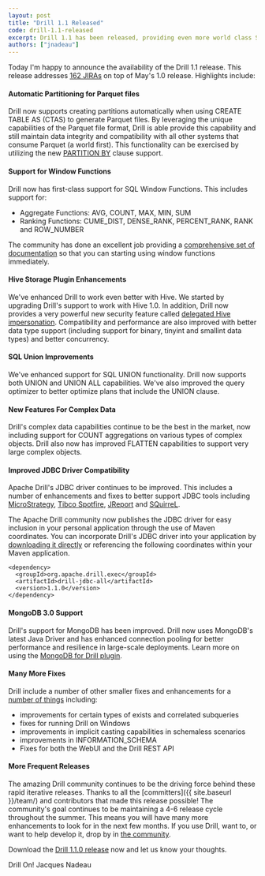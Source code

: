 ```yaml
---
layout: post
title: "Drill 1.1 Released"
code: drill-1.1-released
excerpt: Drill 1.1 has been released, providing even more world class SQL capabilities,  better support for querying a wide variety of non-relational datastores and a number of exciting new features.
authors: ["jnadeau"]
---
```


Today I'm happy to announce the availability of the Drill 1.1 release. This release addresses [162 JIRAs](https://issues.apache.org/jira/secure/ReleaseNote.jspa?projectId=12313820&version=12329689) on top of May's 1.0 release. Highlights include:

#### Automatic Partitioning for Parquet files
Drill now supports creating partitions automatically when using CREATE TABLE AS (CTAS) to generate Parquet files. By leveraging the unique capabilities of the Parquet file format, Drill is able provide this capability and still maintain data integrity and compatibility with all other systems that consume Parquet (a world first). This functionality can be exercised by utilizing the new [PARTITION BY](https://drill.apache.org/docs/partition-by-clause/) clause support.

#### Support for Window Functions
Drill now has first-class support for SQL Window Functions. This includes support for:

  * Aggregate Functions: AVG, COUNT, MAX, MIN, SUM
  * Ranking Functions: CUME_DIST, DENSE_RANK, PERCENT_RANK, RANK and ROW_NUMBER
  
The community has done an excellent job providing a [comprehensive set of documentation](https://drill.apache.org/docs/sql-window-functions-introduction/) so that you can starting using window functions immediately.  

#### Hive Storage Plugin Enhancements
We've enhanced Drill to work even better with Hive.  We started by upgrading Drill's support to work with Hive 1.0.  In addition, Drill now provides a very powerful new security feature called [delegated Hive impersonation](https://drill.apache.org/docs/configuring-user-impersonation-with-hive-authorization/).  Compatibility and performance are also improved with better data type support (including support for binary, tinyint and smallint data types) and better concurrency.

#### SQL Union Improvements
We've enhanced support for SQL UNION functionality.  Drill now supports both UNION and UNION ALL capabilities.  We've also improved the query optimizer to better optimize plans that include the UNION clause.

#### New Features For Complex Data
Drill's complex data capabilities continue to be the best in the market, now including support for COUNT aggregations on various types of complex objects.  Drill also now has improved FLATTEN capabilities to support very large complex objects.

#### Improved JDBC Driver Compatibility
Apache Drill's JDBC driver continues to be improved.  This includes a number of enhancements and fixes to better support JDBC tools including [MicroStrategy](https://drill.apache.org/docs/using-microstrategy-analytics-with-apache-drill/), [Tibco Spotfire](https://drill.apache.org/docs/using-tibco-spotfire-desktop-with-drill/), [JReport](https://drill.apache.org/docs/configuring-jreport-with-drill/) and [SQuirreL](https://drill.apache.org/docs/using-jdbc-with-squirrel-on-windows/).  

The Apache Drill community now publishes the JDBC driver for easy inclusion in your personal application through the use of Maven coordinates.  You can incorporate Drill's JDBC driver into your application by [downloading it directly](http://search.maven.org/remotecontent?filepath=org/apache/drill/exec/drill-jdbc-all/1.1.0/drill-jdbc-all-1.1.0.jar) or referencing the following coordinates within your Maven application.  

    <dependency>
      <groupId>org.apache.drill.exec</groupId>
      <artifactId>drill-jdbc-all</artifactId>
      <version>1.1.0</version>
    </dependency>


#### MongoDB 3.0 Support
Drill's support for MongoDB has been improved.  Drill now uses MongoDB's latest Java Driver and has enhanced connection pooling for better performance and resilience in large-scale deployments.  Learn more on using the [MongoDB for Drill plugin](https://drill.apache.org/docs/mongodb-plugin-for-apache-drill/).

#### Many More Fixes
Drill include a number of other smaller fixes and enhancements for a [number of things](https://issues.apache.org/jira/secure/ReleaseNote.jspa?projectId=12313820&version=12329689) including: 

  * improvements for certain types of exists and correlated subqueries
  * fixes for running Drill on Windows
  * improvements in implicit casting capabilities in schemaless scenarios
  * improvements in INFORMATION_SCHEMA
  * Fixes for both the WebUI and the Drill REST API


#### More Frequent Releases
The amazing Drill community continues to be the driving force behind these rapid iterative releases.  Thanks to all the [committers]({{ site.baseurl }}/team/) and contributors that made this release possible!  The community's goal continues to be maintaining a 4-6 release cycle throughout the summer.  This means you will have many more enhancements to look for in the next few months.  If you use Drill, want to, or want to help develop it, drop by in [the community](https://drill.apache.org/mailinglists/).

Download the [Drill 1.1.0 release](https://drill.apache.org/download/) now and let us know your thoughts.

Drill On!
Jacques Nadeau
